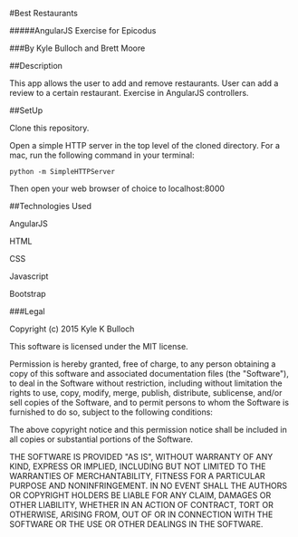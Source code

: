 #Best Restaurants

#####AngularJS Exercise for Epicodus

###By Kyle Bulloch and Brett Moore

##Description

This app allows the user to add and remove restaurants.  User can add a review to a certain restaurant.  Exercise in AngularJS controllers.

##SetUp

Clone this repository.

Open a simple HTTP server in the top level of the cloned directory.  For a mac, run the following command in your terminal:
```
python -m SimpleHTTPServer
```
Then open your web browser of choice to localhost:8000

##Technologies Used

AngularJS

HTML

CSS

Javascript

Bootstrap


###Legal

Copyright (c) 2015 Kyle K Bulloch

This software is licensed under the MIT license.

Permission is hereby granted, free of charge, to any person obtaining a copy
of this software and associated documentation files (the "Software"), to deal
in the Software without restriction, including without limitation the rights
to use, copy, modify, merge, publish, distribute, sublicense, and/or sell
copies of the Software, and to permit persons to whom the Software is
furnished to do so, subject to the following conditions:

The above copyright notice and this permission notice shall be included in
all copies or substantial portions of the Software.

THE SOFTWARE IS PROVIDED "AS IS", WITHOUT WARRANTY OF ANY KIND, EXPRESS OR
IMPLIED, INCLUDING BUT NOT LIMITED TO THE WARRANTIES OF MERCHANTABILITY,
FITNESS FOR A PARTICULAR PURPOSE AND NONINFRINGEMENT. IN NO EVENT SHALL THE
AUTHORS OR COPYRIGHT HOLDERS BE LIABLE FOR ANY CLAIM, DAMAGES OR OTHER
LIABILITY, WHETHER IN AN ACTION OF CONTRACT, TORT OR OTHERWISE, ARISING FROM,
OUT OF OR IN CONNECTION WITH THE SOFTWARE OR THE USE OR OTHER DEALINGS IN
THE SOFTWARE.
